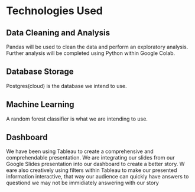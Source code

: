# Technologies Used
## Data Cleaning and Analysis
Pandas will be used to clean the data and perform an exploratory analysis. Further analysis will be completed using Python within Google Colab.

## Database Storage
Postgres(cloud) is the database we intend to use. 

## Machine Learning
A random forest classifier is what we are intending to use.

## Dashboard
We have been using Tableau to create a comprehensive and comprehendable presentation. We are integrating our slides from our Google Slides 
presentation into our dashboard to create a better story. W eare also creatively using filters within Tableau to make our presented information 
interactive, that way our audience can quickly have answers to questiond we may not be immidiately answering with our story

